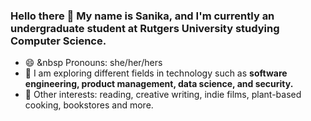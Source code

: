 ### Hello there 👋 My name is Sanika, and I'm currently an undergraduate student at Rutgers University studying Computer Science.

- 😄 &nbsp   Pronouns: she/her/hers
- 🔭  I am exploring different fields in technology such as **software engineering, product management, data science, and security.**
- 💭  Other interests: reading, creative writing, indie films, plant-based cooking, bookstores and more.


